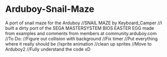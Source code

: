 # Arduboy-Snail-Maze
A port of snail maze for the Arduboy
//SNAIL MAZE by Keyboard_Camper
//I built a dirty port of the SEGA MASTERSYSTEM BIOS EASTER EGG made from examples and comments from members at community.arduboy.com
//To Do:
//Figure out collision with background
//Fix timer
//Put everything where it really should be
//sprite animation
//clean up sprites
//Move to Arduboy2
//Fully understand the code xD
